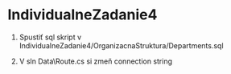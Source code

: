 # IndividualneZadanie4

1. Spustiť sql skript v IndividualneZadanie4/OrganizacnaStruktura/Departments.sql

2. V sln Data\Route.cs si zmeň connection string
